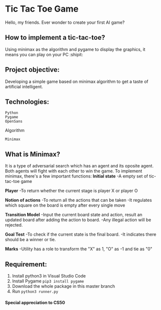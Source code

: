 # Tic Tac Toe Game
Hello, my friends. Ever wonder to create your first AI game? 


## How to implement a tic-tac-toe?
Using minimax as the algorithm and pygame to display the graphics, it means you can play on your PC :shipit:

## Project objective:
Developing a simple game based on minimax algorithm to get a taste of artificial intelligent.    

## Technologies:
```
Python
Pygame
OpenSans
```
Algorithm
```
Minimax
```

## What is Minimax?
It is a type of adversarial search which has an agent and its oposite agent. Both agents will fight with each other to win the game.
To implement minimax, there's a few important functions:
**Initial state**
-A empty set of tic-tac-toe game

**Player**
-To return whether the current stage is player X or player O

**Notion of actions**
-To return all the actions that can be taken
-It regulates which square on the board is empty after every single move

**Transition Model**
-Input the current board state and action, result an updated board after adding the action to board.
-Any illegal action will be rejected.

**Goal Test**
-To check if the current state is the final board.
-It indicates there should be a winner or tie.

**Marks**
-Utility has a role to transform the "X" as 1, "O" as -1 and tie as "0"

## Requirement:
1. Install python3 in Visual Studio Code
2. Install Pygame
``pip3 install pygame``
3. Download the whole package in this master branch
4. Run
``python3 runner.py``

#### Special appreciation to CS50

